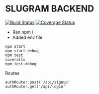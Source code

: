 # SLUGRAM BACKEND
[![Build Status](https://travis-ci.org/slugbyte/slugram-backend.svg?branch=stageing)](https://travis-ci.org/slugbyte/slugram-backend)
[![Coverage Status](https://coveralls.io/repos/github/slugbyte/slugram-backend/badge.svg?branch=stageing)](https://coveralls.io/github/slugbyte/slugram-backend?branch=stageing)

* Ran npm i
* Added env file

```
npm start
npm start-debug
npm test
coveralls
npm test-debug
```
Routes
```
authRouter.post('/api/signup'
authRouter.get('/api/login'
```

